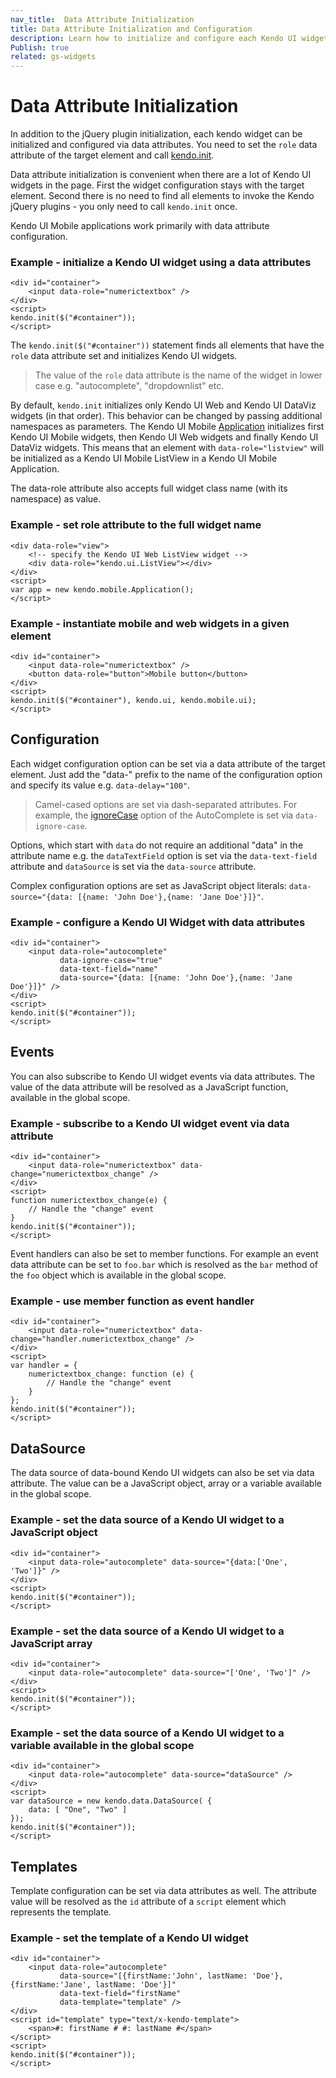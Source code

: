 ```yaml
---
nav_title:  Data Attribute Initialization
title: Data Attribute Initialization and Configuration
description: Learn how to initialize and configure each Kendo UI widget by setting a data attribute.
Publish: true
related: gs-widgets
---
```


# Data Attribute Initialization

In addition to the jQuery plugin initialization, each kendo widget can be initialized and configured via data attributes. You need to set the `role` data attribute
of the target element and call [kendo.init](/api/framework/kendo#methods-init).

Data attribute initialization is convenient when there are a lot of Kendo UI widgets in the page. First the widget configuration stays with the target element. Second
there is no need to find all elements to invoke the Kendo jQuery plugins - you only need to call `kendo.init` once.

Kendo UI Mobile applications work primarily with data attribute configuration.

### Example - initialize a Kendo UI widget using a data attributes

    <div id="container">
        <input data-role="numerictextbox" />
    </div>
    <script>
    kendo.init($("#container"));
    </script>

The `kendo.init($("#container"))` statement finds all elements that have the `role` data attribute set and initializes Kendo UI widgets.

> The value of the `role` data attribute is the name of the widget in lower case e.g. "autocomplete", "dropdownlist" etc.

By default, `kendo.init` initializes only Kendo UI Web and Kendo UI DataViz widgets (in that order). This behavior can be changed by passing additional namespaces as parameters. The Kendo UI Mobile [Application](/getting-started/mobile/application)
initializes first Kendo UI Mobile widgets, then Kendo UI Web widgets and finally Kendo UI DataViz widgets. This means that an element with `data-role="listview"` will be initialized as a Kendo UI Mobile ListView in a Kendo UI Mobile Application.

The data-role attribute also accepts full widget class name (with its namespace) as value.

### Example - set role attribute to the full widget name
    <div data-role="view">
        <!-- specify the Kendo UI Web ListView widget -->
        <div data-role="kendo.ui.ListView"></div>
    </div>
    <script>
    var app = new kendo.mobile.Application();
    </script>

### Example - instantiate mobile and web widgets in a given element

    <div id="container">
        <input data-role="numerictextbox" />
        <button data-role="button">Mobile button</button>
    </div>
    <script>
    kendo.init($("#container"), kendo.ui, kendo.mobile.ui);
    </script>

## Configuration

Each widget configuration option can be set via a data attribute of the target element. Just add the "data-" prefix to the name of the configuration option and specify its value e.g. `data-delay="100"`.

> Camel-cased options are set via dash-separated attributes. For example, the [ignoreCase](/api/web/autocomplete#configuration-ignoreCase) option of the AutoComplete is set via `data-ignore-case`.

Options, which start with `data` do not require an additional "data" in the attribute name e.g. the `dataTextField` option is set via the `data-text-field` attribute and `dataSource` is set via the
`data-source` attribute.

Complex configuration options are set as JavaScript object literals: `data-source="{data: [{name: 'John Doe'},{name: 'Jane Doe'}]}"`.

### Example - configure a Kendo UI Widget with data attributes

    <div id="container">
        <input data-role="autocomplete"
               data-ignore-case="true"
               data-text-field="name"
               data-source="{data: [{name: 'John Doe'},{name: 'Jane Doe'}]}" />
    </div>
    <script>
    kendo.init($("#container"));
    </script>

## Events

You can also subscribe to Kendo UI widget events via data attributes. The value of the data attribute will be resolved as a JavaScript function, available in the global scope.

### Example - subscribe to a Kendo UI widget event via data attribute

    <div id="container">
        <input data-role="numerictextbox" data-change="numerictextbox_change" />
    </div>
    <script>
    function numerictextbox_change(e) {
        // Handle the "change" event
    }
    kendo.init($("#container"));
    </script>

Event handlers can also be set to member functions. For example an event data attribute can be set to `foo.bar` which is resolved as the `bar` method of the `foo` object which is available in the global scope.

### Example - use member function as event handler

    <div id="container">
        <input data-role="numerictextbox" data-change="handler.numerictextbox_change" />
    </div>
    <script>
    var handler = {
        numerictextbox_change: function (e) {
            // Handle the "change" event
        }
    };
    kendo.init($("#container"));
    </script>

## DataSource

The data source of data-bound Kendo UI widgets can also be set via data attribute. The value can be a JavaScript object, array or a variable available in the global scope.

### Example - set the data source of a Kendo UI widget to a JavaScript object

    <div id="container">
        <input data-role="autocomplete" data-source="{data:['One', 'Two']}" />
    </div>
    <script>
    kendo.init($("#container"));
    </script>

### Example - set the data source of a Kendo UI widget to a JavaScript array

    <div id="container">
        <input data-role="autocomplete" data-source="['One', 'Two']" />
    </div>
    <script>
    kendo.init($("#container"));
    </script>

### Example - set the data source of a Kendo UI widget to a variable available in the global scope

    <div id="container">
        <input data-role="autocomplete" data-source="dataSource" />
    </div>
    <script>
    var dataSource = new kendo.data.DataSource( {
        data: [ "One", "Two" ]
    });
    kendo.init($("#container"));
    </script>

## Templates

Template configuration can be set via data attributes as well. The attribute value will be resolved as the `id` attribute of a `script` element which represents the
template.

### Example - set the template of a Kendo UI widget

    <div id="container">
        <input data-role="autocomplete"
               data-source="[{firstName:'John', lastName: 'Doe'}, {firstName:'Jane', lastName: 'Doe'}]"
               data-text-field="firstName"
               data-template="template" />
    </div>
    <script id="template" type="text/x-kendo-template">
        <span>#: firstName # #: lastName #</span>
    </script>
    <script>
    kendo.init($("#container"));
    </script>
